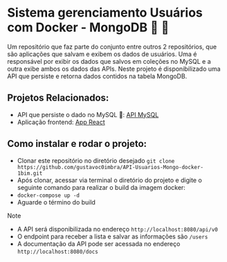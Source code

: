 # Sistema gerenciamento Usuários com Docker - MongoDB 🍃 🐳

Um repositório que faz parte do conjunto entre outros 2 repositórios, que são aplicações que salvam e exibem os dados de usuários. Uma é responsável por exibir os dados que salvos em coleções no MySQL e a outra exibe ambos os dados das APIs.
Neste projeto é disponibilizado uma API que persiste e retorna dados contidos na tabela MongoDB.

## Projetos Relacionados:
- API que persiste o dado no MySQL 🐬: [API MySQL](https://github.com/gustavoc0imbra/API-Usuarios-Mysql-docker-1bim)
- Aplicação frontend: [App React](https://github.com/gustavoc0imbra/frontusuarios-proj1bim-docker)

## Como instalar e rodar o projeto:
- Clonar este repositório no diretório desejado `git clone https://github.com/gustavoc0imbra/API-Usuarios-Mongo-docker-1bim.git`
- Após clonar, acessar via terminal o diretório do projeto e digite o seguinte comando para realizar o build da imagem docker:
- `docker-compose up -d`
- Aguarde o término do build
> [!NOTE]
> - A API será disponibilizada no endereço `http://localhost:8080/api/v0`  
> - O endpoint para receber a lista e salvar as informações são `/users`  
> - A documentação da API pode ser acessada no endereço `http://localhost:8080/docs`
